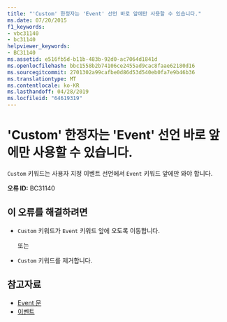 ```yaml
---
title: "'Custom' 한정자는 'Event' 선언 바로 앞에만 사용할 수 있습니다."
ms.date: 07/20/2015
f1_keywords:
- vbc31140
- bc31140
helpviewer_keywords:
- BC31140
ms.assetid: e516fb5d-b11b-483b-92d0-ac7064d1841d
ms.openlocfilehash: bbc1558b2b74106ce2455ad9cac8faae62180d16
ms.sourcegitcommit: 2701302a99cafbe0d86d53d540eb0fa7e9b46b36
ms.translationtype: MT
ms.contentlocale: ko-KR
ms.lasthandoff: 04/28/2019
ms.locfileid: "64619319"
---
```

# <a name="custom-modifier-can-only-be-used-immediately-before-an-event-declaration"></a>'Custom' 한정자는 'Event' 선언 바로 앞에만 사용할 수 있습니다.
`Custom` 키워드는 사용자 지정 이벤트 선언에서 `Event` 키워드 앞에만 와야 합니다.  
  
 **오류 ID:** BC31140  
  
## <a name="to-correct-this-error"></a>이 오류를 해결하려면  
  
- `Custom` 키워드가 `Event` 키워드 앞에 오도록 이동합니다.  
  
     또는  
  
- `Custom` 키워드를 제거합니다.  
  
## <a name="see-also"></a>참고자료

- [Event 문](../../visual-basic/language-reference/statements/event-statement.md)
- [이벤트](../../visual-basic/programming-guide/language-features/events/index.md)
